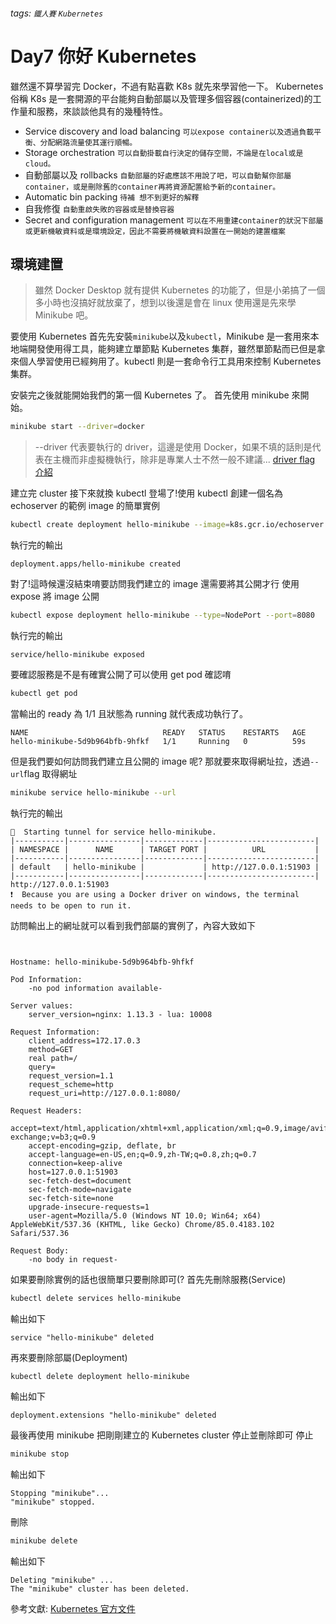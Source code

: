 ###### tags: `鐵人賽` `Kubernetes`

# Day7 你好 Kubernetes

雖然還不算學習完 Docker，不過有點喜歡 K8s 就先來學習他一下。
Kubernetes 俗稱 K8s 是一套開源的平台能夠自動部屬以及管理多個容器(containerized)的工作量和服務，來談談他具有的幾種特性。

- Service discovery and load balancing
  `可以expose container以及透過負載平衡、分配網路流量使其運行順暢。`
- Storage orchestration
  `可以自動掛載自行決定的儲存空間，不論是在local或是cloud。`
- 自動部屬以及 rollbacks
  `自動部屬的好處應該不用說了吧，可以自動幫你部屬container，或是刪除舊的container再將資源配置給予新的container。`
- Automatic bin packing
  `待補 想不到更好的解釋`
- 自我修復
  `自動重啟失敗的容器或是替換容器`
- Secret and configuration management
  `可以在不用重建container的狀況下部屬或更新機敏資料或是環境設定，因此不需要將機敏資料設置在一開始的建置檔案`

## 環境建置

> 雖然 Docker Desktop 就有提供 Kubernetes 的功能了，但是小弟搞了一個多小時也沒搞好就放棄了，想到以後還是會在 linux 使用還是先來學 Minikube 吧。

要使用 Kubernetes 首先先安裝`minikube`以及`kubectl`，Minikube 是一套用來本地端開發使用得工具，能夠建立單節點 Kubernetes 集群，雖然單節點而已但是拿來個人學習使用已經夠用了。kubectl 則是一套命令行工具用來控制 Kubernetes 集群。

安裝完之後就能開始我們的第一個 Kubernetes 了。
首先使用 minikube 來開始。

```bash
minikube start --driver=docker
```

> --driver 代表要執行的 driver，這邊是使用 Docker，如果不填的話則是代表在主機而非虛擬機執行，除非是專業人士不然一般不建議... [driver flag 介紹](https://kubernetes.io/docs/setup/learning-environment/minikube/#specifying-the-vm-driver)

建立完 cluster 接下來就換 kubectl 登場了!使用 kubectl 創建一個名為 echoserver 的範例 image 的簡單實例

```bash
kubectl create deployment hello-minikube --image=k8s.gcr.io/echoserver:1.10
```

執行完的輸出

```
deployment.apps/hello-minikube created
```

對了!這時候還沒結束唷要訪問我們建立的 image 還需要將其公開才行
使用 expose 將 image 公開

```bash
kubectl expose deployment hello-minikube --type=NodePort --port=8080
```

執行完的輸出

```
service/hello-minikube exposed
```

要確認服務是不是有確實公開了可以使用 get pod 確認唷

```bash
kubectl get pod
```

當輸出的 ready 為 1/1 且狀態為 running 就代表成功執行了。

```
NAME                              READY   STATUS    RESTARTS   AGE
hello-minikube-5d9b964bfb-9hfkf   1/1     Running   0          59s
```

但是我們要如何訪問我們建立且公開的 image 呢?
那就要來取得網址拉，透過`--url`flag 取得網址

```bash
minikube service hello-minikube --url
```

執行完的輸出

```
🏃  Starting tunnel for service hello-minikube.
|-----------|----------------|-------------|------------------------|
| NAMESPACE |      NAME      | TARGET PORT |          URL           |
|-----------|----------------|-------------|------------------------|
| default   | hello-minikube |             | http://127.0.0.1:51903 |
|-----------|----------------|-------------|------------------------|
http://127.0.0.1:51903
❗  Because you are using a Docker driver on windows, the terminal needs to be open to run it.
```

訪問輸出上的網址就可以看到我們部屬的實例了，內容大致如下

```


Hostname: hello-minikube-5d9b964bfb-9hfkf

Pod Information:
	-no pod information available-

Server values:
	server_version=nginx: 1.13.3 - lua: 10008

Request Information:
	client_address=172.17.0.3
	method=GET
	real path=/
	query=
	request_version=1.1
	request_scheme=http
	request_uri=http://127.0.0.1:8080/

Request Headers:
	accept=text/html,application/xhtml+xml,application/xml;q=0.9,image/avif,image/webp,image/apng,*/*;q=0.8,application/signed-exchange;v=b3;q=0.9
	accept-encoding=gzip, deflate, br
	accept-language=en-US,en;q=0.9,zh-TW;q=0.8,zh;q=0.7
	connection=keep-alive
	host=127.0.0.1:51903
	sec-fetch-dest=document
	sec-fetch-mode=navigate
	sec-fetch-site=none
	upgrade-insecure-requests=1
	user-agent=Mozilla/5.0 (Windows NT 10.0; Win64; x64) AppleWebKit/537.36 (KHTML, like Gecko) Chrome/85.0.4183.102 Safari/537.36

Request Body:
	-no body in request-

```

如果要刪除實例的話也很簡單只要刪除即可(?
首先先刪除服務(Service)

```bash
kubectl delete services hello-minikube
```

輸出如下

```
service "hello-minikube" deleted
```

再來要刪除部屬(Deployment)

```bash
kubectl delete deployment hello-minikube
```

輸出如下

```
deployment.extensions "hello-minikube" deleted
```

最後再使用 minikube 把剛剛建立的 Kubernetes cluster 停止並刪除即可
停止

```bash
minikube stop
```

輸出如下

```
Stopping "minikube"...
"minikube" stopped.
```

刪除

```bash
minikube delete
```

輸出如下

```
Deleting "minikube" ...
The "minikube" cluster has been deleted.
```

參考文獻:
[Kubernetes 官方文件](https://kubernetes.io/docs/home/)
